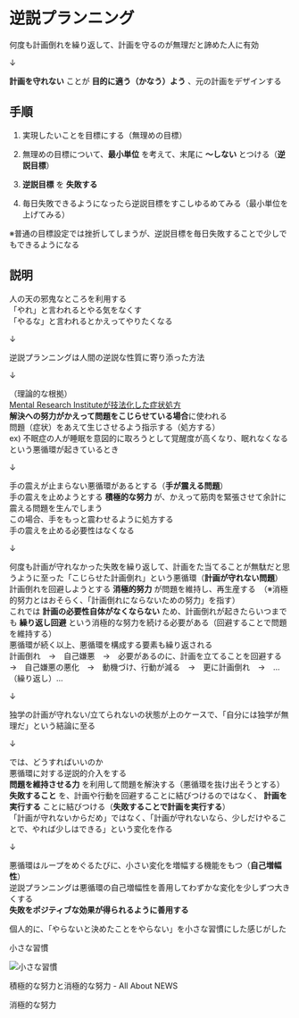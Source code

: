 # 逆説プランニング
何度も計画倒れを繰り返して、計画を守るのが無理だと諦めた人に有効

↓

**計画を守れない** ことが **目的に適う（かなう）よう** 、元の計画をデザインする

## 手順
1. 実現したいことを目標にする（無理めの目標）

2. 無理めの目標について、**最小単位** を考えて、末尾に **〜しない** とつける（**逆説目標**）

3. **逆説目標** を **失敗する**

4. 毎日失敗できるようになったら逆説目標をすこしゆるめてみる（最小単位を上げてみる）

※普通の目標設定では挫折してしまうが、逆説目標を毎日失敗することで少しでもできるようになる

## 説明
人の天の邪鬼なところを利用する  
「やれ」と言われるとやる気をなくす  
「やるな」と言われるとかえってやりたくなる

↓

逆説プランニングは人間の逆説な性質に寄り添った方法

↓

（理論的な根拠）  
[Mental Research Instituteが技法化した症状処方](https://mri.org/)  
**解決への努力がかえって問題をこじらせている場合**に使われる  
問題（症状）をあえて生じさせるよう指示する（処方する）  
ex) 不眠症の人が睡眠を意図的に取ろうとして覚醒度が高くなり、眠れなくなるという悪循環が起きているとき

↓

手の震えが止まらない悪循環があるとする（**手が震える問題**）  
手の震えを止めようとする **積極的な努力** が、かえって筋肉を緊張させて余計に震える問題を生んでしまう  
この場合、手をもっと震わせるように処方する  
手の震えを止める必要性はなくなる

↓

何度も計画が守れなかった失敗を繰り返して、計画をた当てることが無駄だと思うように至った「こじらせた計画倒れ」という悪循環（**計画が守れない問題**）  
計画倒れを回避しようとする **消極的努力** が問題を維持し、再生産する　（※消極的努力とはおそらく、「計画倒れにならないための努力」を指す）  
これでは **計画の必要性自体がなくならない** ため、計画倒れが起きたらいつまでも **繰り返し回避** という消極的な努力を続ける必要がある（回避することで問題を維持する）  
悪循環が続く以上、悪循環を構成する要素も繰り返される  
計画倒れ　→　自己嫌悪　→　必要があるのに、計画を立てることを回避する　→　自己嫌悪の悪化　→　動機づけ、行動が減る　→　更に計画倒れ　→　…（繰り返し）…

↓

独学の計画が守れない/立てられないの状態が上のケースで、「自分には独学が無理だ」という結論に至る

↓

では、どうすればいいのか  
悪循環に対する逆説的介入をする  
**問題を維持させる力** を利用して問題を解決する（悪循環を抜け出そうとする）  
**失敗すること** を、計画や行動を回避することに結びつけるのではなく、 **計画を実行する** ことに結びつける（**失敗することで計画を実行する**）  
「計画が守れないからだめ」ではなく、「計画が守れないなら、少しだけやることで、やれば少しはできる」という変化を作る

↓

悪循環はループをめぐるたびに、小さい変化を増幅する機能をもつ（**自己増幅性**）  
逆説プランニングは悪循環の自己増幅性を善用してわずかな変化を少しずつ大きくする  
**失敗をポジティブな効果が得られるように善用する**



個人的に、「やらないと決めたことをやらない」を小さな習慣にした感じがした

小さな習慣

<a target="_blank"><img src="https://m.media-amazon.com/images/I/41-SgavV5cL.jpg" alt="小さな習慣"></a>

<a src="https://news.allabout.co.jp/articles/d/66283/" target="_blank">積極的な努力と消極的な努力 - All About NEWS</a>

<a src="https://www.google.com/search?q=消極的な努力" target="_blank">消極的な努力</a>

